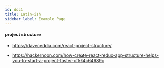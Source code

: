 ```yaml
---
id: doc1
title: Latin-ish
sidebar_label: Example Page
---
```


#### project structure
- https://daveceddia.com/react-project-structure/

- https://hackernoon.com/how-create-react-redux-app-structure-helps-you-to-start-a-project-faster-cf564c64689c
